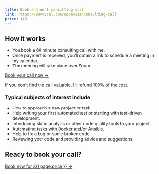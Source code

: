 ```yaml
---
title: Book a 1-on-1 consulting call
link: https://savvycal.com/opdavies/consulting-call
price: 149
---
```


## How it works

-   You book a 60 minute consulting call with me.
-   Once payment is received, you’ll obtain a link to schedule a meeting in my calendar.
-   The meeting will take place over Zoom.

<a class="my-4 py-2 px-5 inline-block rounded-lg border-2 border-blue-primary text-lg bg-blue-primary text-white no-underline transition-colors duration-200 hover:bg-white hover:text-blue-primary" href="{{ page.link }}">Book your call now &rarr;</a>

If you don’t find the call valuable, I’ll refund 100% of the cost.

### Typical subjects of interest include

-   How to approach a new project or task.
-   Help writing your first automated test or starting with test-driven development.
-   Introducing static analysis or other code quality tools to your project.
-   Automating tasks with Docker and/or Ansible.
-   Help to fix a bug or some broken code.
-   Reviewing your code and providing advice and suggestions.

## Ready to book your call?

<a class="my-4 py-2 px-5 inline-block rounded-lg border-2 border-blue-primary text-lg bg-blue-primary text-white no-underline transition-colors duration-200 hover:bg-white hover:text-blue-primary" href="{{ page.link }}">Book now for £{{ page.price }} &rarr;</a>
